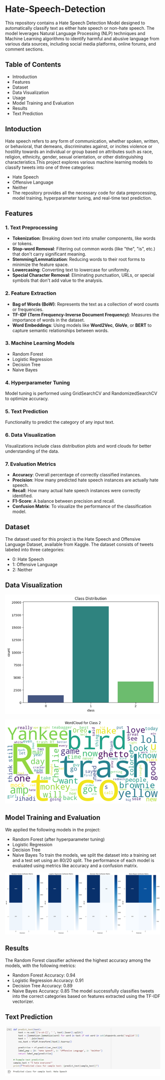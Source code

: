 # Hate-Speech-Detection
This repository contains a Hate Speech Detection Model designed to automatically classify text as either hate speech or non-hate speech. The model leverages Natural Language Processing (NLP) techniques and Machine Learning algorithms to identify harmful and abusive language from various data sources, including social media platforms, online forums, and comment sections.

## Table of Contents
* Introduction
* Features
* Dataset
* Data Visualization
* Usage
* Model Training and Evaluation
* Results
* Text Prediction

## Intoduction
Hate speech refers to any form of communication, whether spoken, written, or behavioral, that demeans, discriminates against, or incites violence or hostility towards an individual or group based on attributes such as race, religion, ethnicity, gender, sexual orientation, or other distinguishing characteristics.This project explores various machine learning models to classify tweets into one of three categories:
* Hate Speech
* Offensive Language
* Neither
* The repository provides all the necessary code for data preprocessing, model training, hyperparameter tuning, and real-time text prediction.

## Features
### 1. **Text Preprocessing**
   - **Tokenization**: Breaking down text into smaller components, like words or tokens.
   - **Stop-word Removal**: Filtering out common words (like "the", "is", etc.) that don't carry significant meaning.
   - **Stemming/Lemmatization**: Reducing words to their root forms to minimize the feature space.
   - **Lowercasing**: Converting text to lowercase for uniformity.
   - **Special Character Removal**: Eliminating punctuation, URLs, or special symbols that don't add value to the analysis.

### 2. **Feature Extraction**
   - **Bag of Words (BoW)**: Represents the text as a collection of word counts or frequencies.
   - **TF-IDF (Term Frequency-Inverse Document Frequency)**: Measures the importance of words in the dataset.
   - **Word Embeddings**: Using models like **Word2Vec**, **GloVe**, or **BERT** to capture semantic relationships between words.

### 3. **Machine Learning Models**
  * Random Forest
  * Logistic Regression
  * Decision Tree
  * Naive Bayes
    
### 4. **Hyperparameter Tuning**
   Model tuning is performed using GridSearchCV and RandomizedSearchCV to optimize accuracy.

### 5. **Text Prediction**
   Functionality to predict the category of any input text.

### 6. **Data Visualization**
  Visualizations include class distribution plots and word clouds for better understanding of the data.
   
### 7. **Evaluation Metrics**
   - **Accuracy**: Overall percentage of correctly classified instances.
   - **Precision**: How many predicted hate speech instances are actually hate speech.
   - **Recall**: How many actual hate speech instances were correctly identified.
   - **F1-Score**: A balance between precision and recall.
   - **Confusion Matrix**: To visualize the performance of the classification model.

## Dataset
The dataset used for this project is the Hate Speech and Offensive Language Dataset, available from Kaggle. The dataset consists of tweets labeled into three categories:
* 0: Hate Speech
* 1: Offensive Language
* 2: Neither

## Data Visualization
![Class Distribution](class_distribution.png)

![Word Cloud of Tweets (for each class)](wordcloud.png)

## Model Training and Evaluation
We applied the following models in the project:
* Random Forest (after hyperparameter tuning)
* Logistic Regression
* Decision Tree
* Naive Bayes To train the models, we split the dataset into a training set and a test set using an 80/20 split. The performance of each model is evaluated using metrics 
  like accuracy and a confusion matrix.

![Confusion Matrices](confusion_metrices.png)

## Results
The Random Forest classifier achieved the highest accuracy among the models, with the following metrics:
* Random Forest Accuracy: 0.94
* Logistic Regression Accuracy: 0.91
* Decision Tree Accuracy: 0.89
* Naive Bayes Accuracy: 0.85 The model successfully classifies tweets into the correct categories based on features extracted using the TF-IDF vectorizer.

## Text Prediction
![result](result.png)

